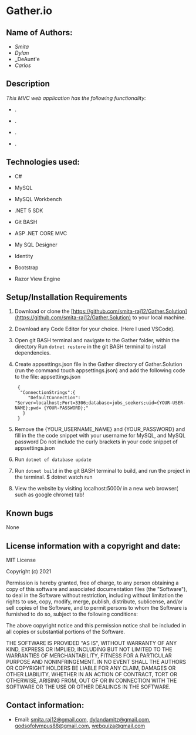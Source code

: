 # Gather.io

## Name of Authors:

   * _Smita_
   * _Dylan_
   * _DeAunt'e
   * _Carlos_

## Description

_This MVC web application has the following functionality:_

* .

* .

* .

* .


## Technologies used:

* C#

* MySQL

* MySQL Workbench

* .NET 5 SDK

* Git BASH

* ASP .NET CORE MVC

* My SQL Designer

* Identity

* Bootstrap

* Razor View Engine


## Setup/Installation Requirements

1. Download or clone the [https://github.com/smita-raj12/Gather.Solution](https://github.com/smita-raj12/Gather.Solution) to your local machine.

2. Download any Code Editor for your choice. (Here I used VSCode).

3. Open git BASH terminal and navigate to the Gather folder, within the directory
Run `dotnet restore` in the git BASH terminal to install dependencies. 

4. Create appsettings.json file in the Gather directory of Gather.Solution (run the command touch appsettings.json) and add the following code to the file: appsettings.json

      
        {                                                    
         "ConnectionStrings":{                                                          
            "DefaultConnection": "Server=localhost;Port=3306;database=jobs_seekers;uid={YOUR-USER-NAME};pwd= {YOUR-PASSWORD};"                                        
          }                                                                                
        }                                                                               

5. Remove the {YOUR_USERNAME_NAME} and {YOUR_PASSWORD} and fill in the the code snippet with your username for MySQL, and MySQL password Do not include the curly brackets in your code snippet of appsettings.json

6. Run  `dotnet ef database update`

6. Run `dotnet build` in the git BASH terminal to build, and run the project in the terminal. $ dotnet watch run

7. View the website by visiting localhost:5000/ in a new web browser( such as google chrome) tab!


## Known bugs

None 

## License information with a copyright and date:

MIT License

Copyright (c) 2021 

Permission is hereby granted, free of charge, to any person obtaining a copy of this software and associated documentation files (the "Software"), to deal in the Software without restriction, including without limitation the rights to use, copy, modify, merge, publish, distribute, sublicense, and/or sell copies of the Software, and to permit persons to whom the Software is furnished to do so, subject to the following conditions:

The above copyright notice and this permission notice shall be included in all copies or substantial portions of the Software.

THE SOFTWARE IS PROVIDED "AS IS", WITHOUT WARRANTY OF ANY KIND, EXPRESS OR IMPLIED, INCLUDING BUT NOT LIMITED TO THE WARRANTIES OF MERCHANTABILITY, FITNESS FOR A PARTICULAR PURPOSE AND NONINFRINGEMENT. IN NO EVENT SHALL THE AUTHORS OR COPYRIGHT HOLDERS BE LIABLE FOR ANY CLAIM, DAMAGES OR OTHER LIABILITY, WHETHER IN AN ACTION OF CONTRACT, TORT OR OTHERWISE, ARISING FROM, OUT OF OR IN CONNECTION WITH THE SOFTWARE OR THE USE OR OTHER DEALINGS IN THE SOFTWARE.

## Contact information:
   
* Email: smita.raj12@gmail.com, dylandamitz@gmail.com, godsofolympus88@gmail.com, webquiza@gmail.com

